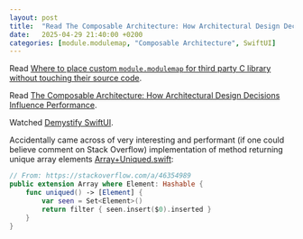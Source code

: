 ```yaml
---
layout: post
title:  "Read The Composable Architecture: How Architectural Design Decisions Influence Performance"
date:   2025-04-29 21:40:00 +0200
categories: [module.modulemap, "Composable Architecture", SwiftUI]
---
```

Read [Where to place custom `module.modulemap` for third party C library without touching their source code](https://forums.swift.org/t/where-to-place-custom-module-modulemap-for-third-party-c-library-without-touching-their-source-code/17920).

Read [The Composable Architecture: How Architectural Design Decisions Influence Performance](https://www.swiftyplace.com/blog/the-composable-architecture-performance).

Watched [Demystify SwiftUI](https://developer.apple.com/videos/play/wwdc2021/10022/).

Accidentally came across of very interesting and performant (if one could believe comment on Stack Overflow) implementation of method returning unique array elements [Array+Uniqued.swift](https://github.com/SwiftPackageIndex/SPIManifest/blob/main/Sources/SPIManifest/Array%2BUniqued.swift):

```swift
// From: https://stackoverflow.com/a/46354989
public extension Array where Element: Hashable {
    func uniqued() -> [Element] {
        var seen = Set<Element>()
        return filter { seen.insert($0).inserted }
    }
}
```
